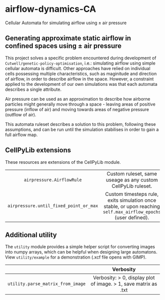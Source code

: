 # airflow-dynamics-CA
 Cellular Automata for simulating airflow using ± air pressure

## Generating approximate static airflow in confined spaces using ± air pressure
This project solves a specific problem encountered during development of `Cutwell/genetic-policy-optimisation`, i.e.: simulating airflow using simple cellular automata is difficult.
Other approaches have relied on individual cells possessing multiple characteristics, such as maginitude and direction of airflow, in order to describe airflow in the space. However, a constraint applied to the development of our own simulations was that each automata describes a single attribute.

Air pressure can be used as an approximation to describe how airborne particles might generally move through a space - leaving areas of positive pressure (inflow of air) and moving towards areas of negative pressure (outflow of air).

This automata ruleset describes a solution to this problem, following these assumptions, and can be run until the simulation stabilises in order to gain a full airflow map.

## CellPyLib extensions
These resources are extensions of the CellPyLib module.

|  |  |
|:---:|:---:|
| `airpressure.AirflowRule` | Custom ruleset, same useage as any custom CellPyLib ruleset. |
| `airpressure.until_fixed_point_or_max` | Custom timesteps rule, exits simulation once stable, or upon reaching `self.max_airflow_epochs` (user defined). |

## Additional utility
The `utility` module provides a simple helper script for converting images into numpy arrays, which can be helpful when designing large automatons. View `utility/example` for a demonstration (.xcf file opens with GIMP).

|  | Verbosity |
|:---:|:---:|
| `utility.parse_matrix_from_image` | Verbosity: > 0, display plot of image.  > 1, save matrix as .txt |
